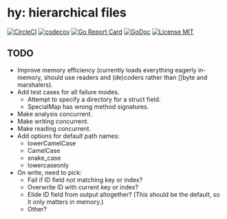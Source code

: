 # hy: hierarchical files

[![CircleCI](https://circleci.com/gh/opentable/hy.svg?style=svg)](https://circleci.com/gh/opentable/hy)
[![codecov](https://codecov.io/gh/opentable/hy/branch/master/graph/badge.svg)](https://codecov.io/gh/opentable/hy)
[![Go Report Card](https://goreportcard.com/badge/github.com/opentable/hy)](https://goreportcard.com/report/github.com/opentable/hy)
[![GoDoc](https://godoc.org/github.com/opentable/hy?status.svg)](https://godoc.org/github.com/opentable/hy)
[![License MIT](https://img.shields.io/badge/license-MIT-blue.svg)](LICENSE)

## TODO
- Improve memory efficiency (currently loads everything eagerly in-memory, should use readers and (de)coders rather than []byte and marshalers).
- Add test cases for all failure modes.
  - Attempt to specify a directory for a struct field.
  - SpecialMap has wrong method signatures.
- Make analysis concurrent.
- Make writing concurrent.
- Make reading concurrent.
- Add options for default path names:
  - lowerCamelCase
  - CamelCase
  - snake_case
  - lowercaseonly
- On write, need to pick:
  - Fail if ID field not matching key or index?
  - Overwrite ID with current key or index?
  - Elide ID field from output altogether? (This should be the default, so
    it only matters in memory.)
  - Other?
